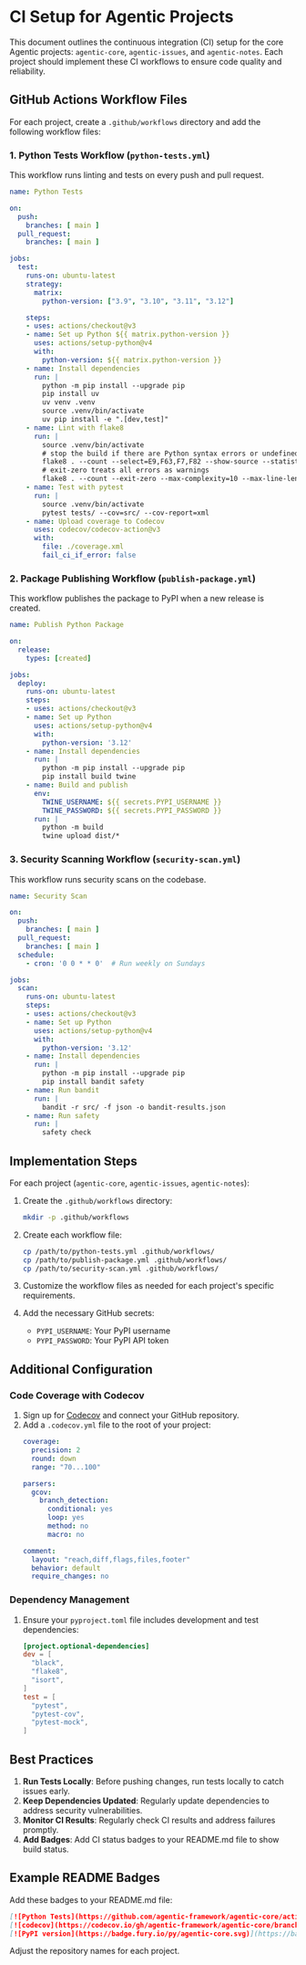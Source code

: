 # CI Setup for Agentic Projects

This document outlines the continuous integration (CI) setup for the core Agentic projects: `agentic-core`, `agentic-issues`, and `agentic-notes`. Each project should implement these CI workflows to ensure code quality and reliability.

## GitHub Actions Workflow Files

For each project, create a `.github/workflows` directory and add the following workflow files:

### 1. Python Tests Workflow (`python-tests.yml`)

This workflow runs linting and tests on every push and pull request.

```yaml
name: Python Tests

on:
  push:
    branches: [ main ]
  pull_request:
    branches: [ main ]

jobs:
  test:
    runs-on: ubuntu-latest
    strategy:
      matrix:
        python-version: ["3.9", "3.10", "3.11", "3.12"]

    steps:
    - uses: actions/checkout@v3
    - name: Set up Python ${{ matrix.python-version }}
      uses: actions/setup-python@v4
      with:
        python-version: ${{ matrix.python-version }}
    - name: Install dependencies
      run: |
        python -m pip install --upgrade pip
        pip install uv
        uv venv .venv
        source .venv/bin/activate
        uv pip install -e ".[dev,test]"
    - name: Lint with flake8
      run: |
        source .venv/bin/activate
        # stop the build if there are Python syntax errors or undefined names
        flake8 . --count --select=E9,F63,F7,F82 --show-source --statistics
        # exit-zero treats all errors as warnings
        flake8 . --count --exit-zero --max-complexity=10 --max-line-length=127 --statistics
    - name: Test with pytest
      run: |
        source .venv/bin/activate
        pytest tests/ --cov=src/ --cov-report=xml
    - name: Upload coverage to Codecov
      uses: codecov/codecov-action@v3
      with:
        file: ./coverage.xml
        fail_ci_if_error: false
```

### 2. Package Publishing Workflow (`publish-package.yml`)

This workflow publishes the package to PyPI when a new release is created.

```yaml
name: Publish Python Package

on:
  release:
    types: [created]

jobs:
  deploy:
    runs-on: ubuntu-latest
    steps:
    - uses: actions/checkout@v3
    - name: Set up Python
      uses: actions/setup-python@v4
      with:
        python-version: '3.12'
    - name: Install dependencies
      run: |
        python -m pip install --upgrade pip
        pip install build twine
    - name: Build and publish
      env:
        TWINE_USERNAME: ${{ secrets.PYPI_USERNAME }}
        TWINE_PASSWORD: ${{ secrets.PYPI_PASSWORD }}
      run: |
        python -m build
        twine upload dist/*
```

### 3. Security Scanning Workflow (`security-scan.yml`)

This workflow runs security scans on the codebase.

```yaml
name: Security Scan

on:
  push:
    branches: [ main ]
  pull_request:
    branches: [ main ]
  schedule:
    - cron: '0 0 * * 0'  # Run weekly on Sundays

jobs:
  scan:
    runs-on: ubuntu-latest
    steps:
    - uses: actions/checkout@v3
    - name: Set up Python
      uses: actions/setup-python@v4
      with:
        python-version: '3.12'
    - name: Install dependencies
      run: |
        python -m pip install --upgrade pip
        pip install bandit safety
    - name: Run bandit
      run: |
        bandit -r src/ -f json -o bandit-results.json
    - name: Run safety
      run: |
        safety check
```

## Implementation Steps

For each project (`agentic-core`, `agentic-issues`, `agentic-notes`):

1. Create the `.github/workflows` directory:
   ```bash
   mkdir -p .github/workflows
   ```

2. Create each workflow file:
   ```bash
   cp /path/to/python-tests.yml .github/workflows/
   cp /path/to/publish-package.yml .github/workflows/
   cp /path/to/security-scan.yml .github/workflows/
   ```

3. Customize the workflow files as needed for each project's specific requirements.

4. Add the necessary GitHub secrets:
   - `PYPI_USERNAME`: Your PyPI username
   - `PYPI_PASSWORD`: Your PyPI API token

## Additional Configuration

### Code Coverage with Codecov

1. Sign up for [Codecov](https://codecov.io/) and connect your GitHub repository.
2. Add a `.codecov.yml` file to the root of your project:
   ```yaml
   coverage:
     precision: 2
     round: down
     range: "70...100"
   
   parsers:
     gcov:
       branch_detection:
         conditional: yes
         loop: yes
         method: no
         macro: no
   
   comment:
     layout: "reach,diff,flags,files,footer"
     behavior: default
     require_changes: no
   ```

### Dependency Management

1. Ensure your `pyproject.toml` file includes development and test dependencies:
   ```toml
   [project.optional-dependencies]
   dev = [
     "black",
     "flake8",
     "isort",
   ]
   test = [
     "pytest",
     "pytest-cov",
     "pytest-mock",
   ]
   ```

## Best Practices

1. **Run Tests Locally**: Before pushing changes, run tests locally to catch issues early.
2. **Keep Dependencies Updated**: Regularly update dependencies to address security vulnerabilities.
3. **Monitor CI Results**: Regularly check CI results and address failures promptly.
4. **Add Badges**: Add CI status badges to your README.md file to show build status.

## Example README Badges

Add these badges to your README.md file:

```markdown
[![Python Tests](https://github.com/agentic-framework/agentic-core/actions/workflows/python-tests.yml/badge.svg)](https://github.com/agentic-framework/agentic-core/actions/workflows/python-tests.yml)
[![codecov](https://codecov.io/gh/agentic-framework/agentic-core/branch/main/graph/badge.svg)](https://codecov.io/gh/agentic-framework/agentic-core)
[![PyPI version](https://badge.fury.io/py/agentic-core.svg)](https://badge.fury.io/py/agentic-core)
```

Adjust the repository names for each project.
